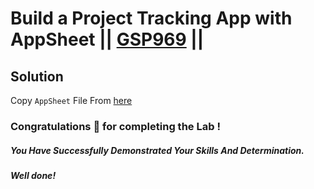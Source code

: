 # Build a Project Tracking App with AppSheet || [GSP969](https://www.cloudskillsboost.google/focuses/21231?parent=catalog) ||

## Solution 

Copy `AppSheet` File From [here](https://www.appsheet.com/Template/AppDef?appName=CopyofAppSheetProjectTrackingApp-GSP969-654234330&utm_source=share_app_link#Home)

### Congratulations 🎉 for completing the Lab !

##### *You Have Successfully Demonstrated Your Skills And Determination.*

#### *Well done!*

